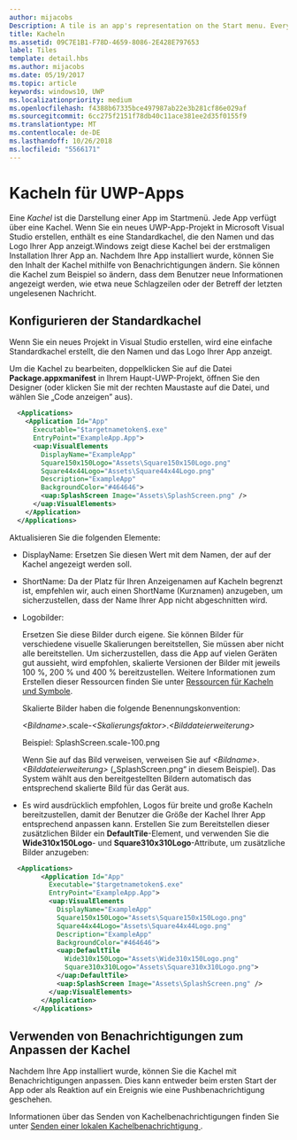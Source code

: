 ```yaml
---
author: mijacobs
Description: A tile is an app's representation on the Start menu. Every app has a tile. When you create a new Universal Windows Platform (UWP) app project in Microsoft Visual Studio, it includes a default tile that displays your app's name and logo.
title: Kacheln
ms.assetid: 09C7E1B1-F78D-4659-8086-2E428E797653
label: Tiles
template: detail.hbs
ms.author: mijacobs
ms.date: 05/19/2017
ms.topic: article
keywords: windows10, UWP
ms.localizationpriority: medium
ms.openlocfilehash: f4388b67335bce497987ab22e3b281cf86e029af
ms.sourcegitcommit: 6cc275f2151f78db40c11ace381ee2d35f0155f9
ms.translationtype: MT
ms.contentlocale: de-DE
ms.lasthandoff: 10/26/2018
ms.locfileid: "5566171"
---
```

# <a name="tiles-for-uwp-apps"></a>Kacheln für UWP-Apps

 

Eine *Kachel* ist die Darstellung einer App im Startmenü. Jede App verfügt über eine Kachel. Wenn Sie ein neues UWP-App-Projekt in Microsoft Visual Studio erstellen, enthält es eine Standardkachel, die den Namen und das Logo Ihrer App anzeigt.Windows zeigt diese Kachel bei der erstmaligen Installation Ihrer App an. Nachdem Ihre App installiert wurde, können Sie den Inhalt der Kachel mithilfe von Benachrichtigungen ändern. Sie können die Kachel zum Beispiel so ändern, dass dem Benutzer neue Informationen angezeigt werden, wie etwa neue Schlagzeilen oder der Betreff der letzten ungelesenen Nachricht.

## <a name="configure-the-default-tile"></a>Konfigurieren der Standardkachel


Wenn Sie ein neues Projekt in Visual Studio erstellen, wird eine einfache Standardkachel erstellt, die den Namen und das Logo Ihrer App anzeigt.

Um die Kachel zu bearbeiten, doppelklicken Sie auf die Datei **Package.appxmanifest** in Ihrem Haupt-UWP-Projekt, öffnen Sie den Designer (oder klicken Sie mit der rechten Maustaste auf die Datei, und wählen Sie „Code anzeigen” aus).

```XML
  <Applications>
    <Application Id="App"
      Executable="$targetnametoken$.exe"
      EntryPoint="ExampleApp.App">
      <uap:VisualElements
        DisplayName="ExampleApp"
        Square150x150Logo="Assets\Square150x150Logo.png"
        Square44x44Logo="Assets\Square44x44Logo.png"
        Description="ExampleApp"
        BackgroundColor="#464646">
        <uap:SplashScreen Image="Assets\SplashScreen.png" />
      </uap:VisualElements>
    </Application>
  </Applications>
```

Aktualisieren Sie die folgenden Elemente:

-   DisplayName: Ersetzen Sie diesen Wert mit dem Namen, der auf der Kachel angezeigt werden soll.
-   ShortName: Da der Platz für Ihren Anzeigenamen auf Kacheln begrenzt ist, empfehlen wir, auch einen ShortName (Kurznamen) anzugeben, um sicherzustellen, dass der Name Ihrer App nicht abgeschnitten wird.
-   Logobilder:

    Ersetzen Sie diese Bilder durch eigene. Sie können Bilder für verschiedene visuelle Skalierungen bereitstellen, Sie müssen aber nicht alle bereitstellen. Um sicherzustellen, dass die App auf vielen Geräten gut aussieht, wird empfohlen, skalierte Versionen der Bilder mit jeweils 100 %, 200 % und 400 % bereitzustellen. Weitere Informationen zum Erstellen dieser Ressourcen finden Sie unter [Ressourcen für Kacheln und Symbole](app-assets.md).

    Skalierte Bilder haben die folgende Benennungskonvention:
    
    *&lt;Bildname&gt;*.scale-*&lt;Skalierungsfaktor&gt;*.*&lt;Bilddateierweiterung&gt;* 

    Beispiel: SplashScreen.scale-100.png

    Wenn Sie auf das Bild verweisen, verweisen Sie auf *&lt;Bildname&gt;*.*&lt;Bilddateierweiterung&gt;* („SplashScreen.png“ in diesem Beispiel). Das System wählt aus den bereitgestellten Bildern automatisch das entsprechend skalierte Bild für das Gerät aus.

-   Es wird ausdrücklich empfohlen, Logos für breite und große Kacheln bereitzustellen, damit der Benutzer die Größe der Kachel Ihrer App entsprechend anpassen kann. Erstellen Sie zum Bereitstellen dieser zusätzlichen Bilder ein **DefaultTile**-Element, und verwenden Sie die **Wide310x150Logo**- und **Square310x310Logo**-Attribute, um zusätzliche Bilder anzugeben:
```    XML
  <Applications>
        <Application Id="App"
          Executable="$targetnametoken$.exe"
          EntryPoint="ExampleApp.App">
          <uap:VisualElements
            DisplayName="ExampleApp"
            Square150x150Logo="Assets\Square150x150Logo.png"
            Square44x44Logo="Assets\Square44x44Logo.png"
            Description="ExampleApp"
            BackgroundColor="#464646">
            <uap:DefaultTile
              Wide310x150Logo="Assets\Wide310x150Logo.png"
              Square310x310Logo="Assets\Square310x310Logo.png">
            </uap:DefaultTile>
            <uap:SplashScreen Image="Assets\SplashScreen.png" />
          </uap:VisualElements>
        </Application>
      </Applications>
```

## <a name="use-notifications-to-customize-your-tile"></a>Verwenden von Benachrichtigungen zum Anpassen der Kachel


Nachdem Ihre App installiert wurde, können Sie die Kachel mit Benachrichtigungen anpassen. Dies kann entweder beim ersten Start der App oder als Reaktion auf ein Ereignis wie eine Pushbenachrichtigung geschehen.

Informationen über das Senden von Kachelbenachrichtigungen finden Sie unter [Senden einer lokalen Kachelbenachrichtigung ](sending-a-local-tile-notification.md).
